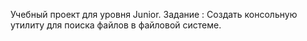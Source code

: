 Учебный проект для уровня Junior.
Задание : Создать консольную утилиту для поиска файлов в файловой системе.


